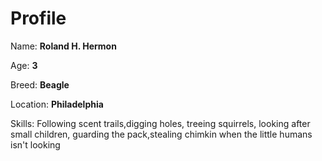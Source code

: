 # Profile

Name: **Roland H. Hermon**

Age: **3**

Breed: **Beagle**

Location: **Philadelphia**

Skills: Following scent trails,digging holes, treeing squirrels, looking after small children, guarding the pack,stealing chimkin when the little humans isn't looking
